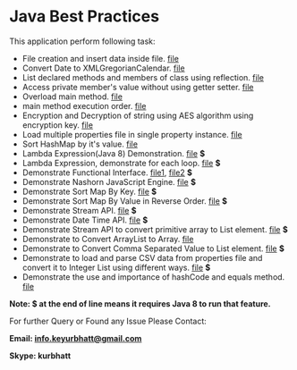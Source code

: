 # Java Best Practices

This application perform following task:
  - File creation and insert data inside file.  [file](src/org/practice/FilePractice.java)
  - Convert Date to XMLGregorianCalendar. [file](src/org/practice/Practice.java)
  - List declared methods and members of class using reflection. [file](src/org/reflection/ListFieldsAndMethods.java)
  - Access private member's value without using getter setter. [file](src/org/reflection/PrivateMemberValueWithoutGetterSetter.java)
  - Overload main method. [file](src/org/tricky/OverLoadMainMethod.java)
  - main method execution order. [file](src/org/tricky/PSVMExecutionOrder.java)
  - Encryption and Decryption of string using AES algorithm using encryption key. [file](src/org/kur/practice/algorithms/AES.java)
  - Load multiple properties file in single property instance. [file](src/org/property_loader/MultiplePropertyLoader.java)
  - Sort HashMap by it's value. [file](src/org/collections/SortMapByValue.java)
  - Lambda Expression(Java 8) Demonstration. [file](src/org/java8/LambdaExp1.java) **$**
  - Lambda Expression, demonstrate for each loop. [file](src/org/java8/LambdaExp2.java) **$**
  - Demonstrate Functional Interface. [file1](src/org/java8/FunctionInterfaceDemonstration.java), [file2](src/org/java8/LambdaExp2.java) **$**
  - Demonstrate Nashorn JavaScript Engine. [file](src/org/java8/NasHorn.java) **$**
  - Demonstrate Sort Map By Key. [file](src/org/java8/MapSortByKey.java) **$**
  - Demonstrate Sort Map By Value in Reverse Order. [file](src/org/java8/MapSortByValue.java) **$**
  - Demonstrate Stream API. [file](src/org/java8/StreamExp.java) **$**
  - Demonstrate Date Time API. [file](src/org/java8/TimeAPI.java) **$**
  - Demonstrate Stream API to convert primitive array to List element. [file](src/org/java8/ArrayToList.java) **$**
  - Demonstrate to Convert ArrayList to Array. [file](src/org/collections/ArrayListToArray.java)
  - Demonstrate to Convert Comma Separated Value to List element. [file](src/org/collections/CommaSeparatedStringToList.java) **$**
  - Demonstrate to load and parse CSV data from properties file and convert it to Integer List using different ways. [file](src/org/property_loader/PropertyLoaderForCSV.java) **$**
  - Demonstrate the use and importance of hashCode and equals method. [file](src/org/collections/HashCodeEqualsInCollection.java)

**Note: $ at the end of line means it requires Java 8 to run that feature.**

For further Query or Found any Issue Please Contact:

**Email: info.keyurbhatt@gmail.com**

**Skype: kurbhatt**

